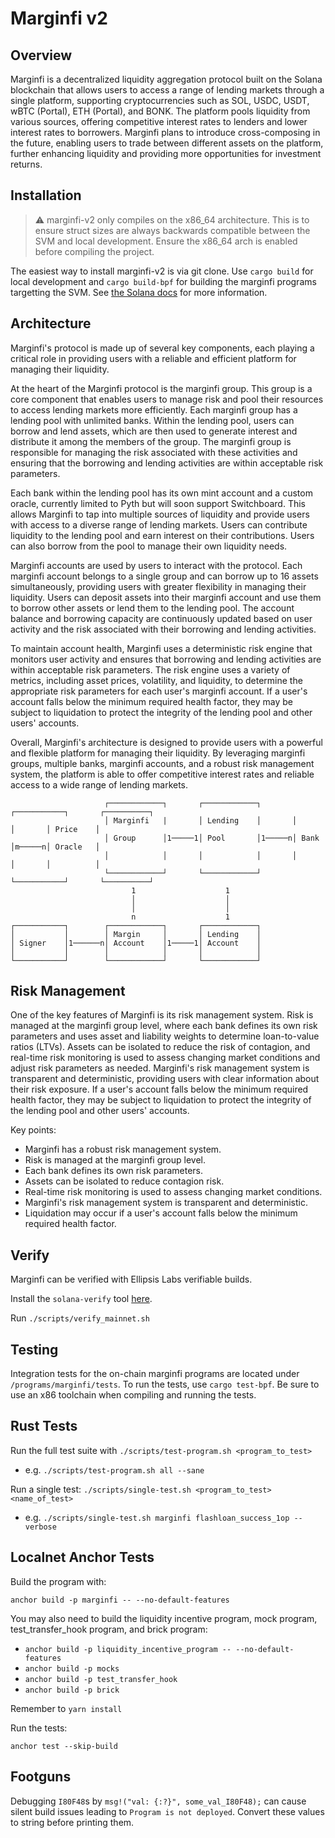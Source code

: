 # Marginfi v2

## Overview

Marginfi is a decentralized liquidity aggregation protocol built on the Solana blockchain that allows users to access a range of lending markets through a single platform, supporting cryptocurrencies such as SOL, USDC, USDT, wBTC (Portal), ETH (Portal), and BONK. The platform pools liquidity from various sources, offering competitive interest rates to lenders and lower interest rates to borrowers. Marginfi plans to introduce cross-composing in the future, enabling users to trade between different assets on the platform, further enhancing liquidity and providing more opportunities for investment returns.

## Installation

> :warning: marginfi-v2 only compiles on the x86_64 architecture. This is to
> ensure struct sizes are always backwards compatible between the SVM and local
> development. Ensure the x86_64 arch is enabled before compiling the project.

The easiest way to install marginfi-v2 is via git clone. Use `cargo build` for
local development and `cargo build-bpf` for building the marginfi programs targetting the SVM.
See [the Solana docs](https://docs.solana.com/developing/on-chain-programs/developing-rust)
for more information.

## Architecture

Marginfi's protocol is made up of several key components, each playing a critical role in providing users with a reliable and efficient platform for managing their liquidity.

At the heart of the Marginfi protocol is the marginfi group. This group is a core component that enables users to manage risk and pool their resources to access lending markets more efficiently. Each marginfi group has a lending pool with unlimited banks. Within the lending pool, users can borrow and lend assets, which are then used to generate interest and distribute it among the members of the group. The marginfi group is responsible for managing the risk associated with these activities and ensuring that the borrowing and lending activities are within acceptable risk parameters.

Each bank within the lending pool has its own mint account and a custom oracle, currently limited to Pyth but will soon support Switchboard. This allows Marginfi to tap into multiple sources of liquidity and provide users with access to a diverse range of lending markets. Users can contribute liquidity to the lending pool and earn interest on their contributions. Users can also borrow from the pool to manage their own liquidity needs.

Marginfi accounts are used by users to interact with the protocol. Each marginfi account belongs to a single group and can borrow up to 16 assets simultaneously, providing users with greater flexibility in managing their liquidity. Users can deposit assets into their marginfi account and use them to borrow other assets or lend them to the lending pool. The account balance and borrowing capacity are continuously updated based on user activity and the risk associated with their borrowing and lending activities.

To maintain account health, Marginfi uses a deterministic risk engine that monitors user activity and ensures that borrowing and lending activities are within acceptable risk parameters. The risk engine uses a variety of metrics, including asset prices, volatility, and liquidity, to determine the appropriate risk parameters for each user's marginfi account. If a user's account falls below the minimum required health factor, they may be subject to liquidation to protect the integrity of the lending pool and other users' accounts.

Overall, Marginfi's architecture is designed to provide users with a powerful and flexible platform for managing their liquidity. By leveraging marginfi groups, multiple banks, marginfi accounts, and a robust risk management system, the platform is able to offer competitive interest rates and reliable access to a wide range of lending markets.

```
                     ┌────────────┐       ┌────────────┐       ┌───────────┐       ┌──────────┐
                     │ Marginfi   |       │ Lending    │       │           │       │ Price    │
                     │ Group      │1─────1│ Pool       │1─────n│ Bank      │m─────n│ Oracle   │
                     │            │       │            │       │           │       │          │
                     └────────────┘       └────────────┘       └───────────┘       └──────────┘
                           1                    1
                           │                    │
                           │                    │
                           n                    1
┌───────────┐        ┌────────────┐       ┌────────────┐
│           │        │ Margin     │       │ Lending    │
│ Signer    │1──────n│ Account    │1─────1│ Account    │
│           │        │            │       │            │
└───────────┘        └────────────┘       └────────────┘
```

## Risk Management

One of the key features of Marginfi is its risk management system. Risk is managed at the marginfi group level, where each bank defines its own risk parameters and uses asset and liability weights to determine loan-to-value ratios (LTVs). Assets can be isolated to reduce the risk of contagion, and real-time risk monitoring is used to assess changing market conditions and adjust risk parameters as needed. Marginfi's risk management system is transparent and deterministic, providing users with clear information about their risk exposure. If a user's account falls below the minimum required health factor, they may be subject to liquidation to protect the integrity of the lending pool and other users' accounts.

Key points:

- Marginfi has a robust risk management system.
- Risk is managed at the marginfi group level.
- Each bank defines its own risk parameters.
- Assets can be isolated to reduce contagion risk.
- Real-time risk monitoring is used to assess changing market conditions.
- Marginfi's risk management system is transparent and deterministic.
- Liquidation may occur if a user's account falls below the minimum required health factor.

## Verify

Marginfi can be verified with Ellipsis Labs verifiable builds.

Install the `solana-verify` tool [here](https://github.com/Ellipsis-Labs/solana-verifiable-build#installation).

Run `./scripts/verify_mainnet.sh`

## Testing

Integration tests for the on-chain marginfi programs are located under
`/programs/marginfi/tests`. To run the tests, use `cargo test-bpf`. Be sure to
use an x86 toolchain when compiling and running the tests.

## Rust Tests

Run the full test suite with `./scripts/test-program.sh <program_to_test>`
* e.g. `./scripts/test-program.sh all --sane`

Run a single test:
`./scripts/single-test.sh <program_to_test> <name_of_test>`
* e.g. `./scripts/single-test.sh marginfi flashloan_success_1op --verbose`

## Localnet Anchor Tests

Build the program with:

`anchor build -p marginfi -- --no-default-features`

You may also need to build the liquidity incentive program, mock program, test_transfer_hook program, and brick program:

- `anchor build -p liquidity_incentive_program -- --no-default-features`
- `anchor build -p mocks`
- `anchor build -p test_transfer_hook`
- `anchor build -p brick`

Remember to `yarn install`

Run the tests:

`anchor test --skip-build`

## Footguns

Debugging `I80F48`s by `msg!("val: {:?}", some_val_I80F48);` can cause silent build issues leading to `Program is not deployed`. Convert these values to string before printing them.
